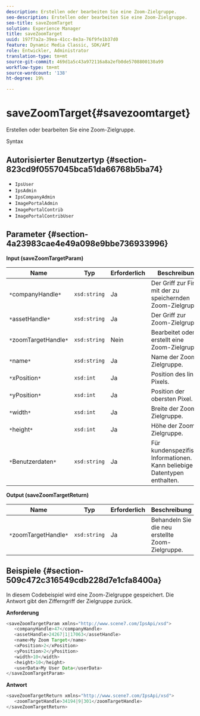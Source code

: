 ```yaml
---
description: Erstellen oder bearbeiten Sie eine Zoom-Zielgruppe.
seo-description: Erstellen oder bearbeiten Sie eine Zoom-Zielgruppe.
seo-title: saveZoomTarget
solution: Experience Manager
title: saveZoomTarget
uuid: 197f7a2a-39ea-41cc-8e3a-76f9fe1b37d0
feature: Dynamic Media Classic, SDK/API
role: Entwickler, Administrator
translation-type: tm+mt
source-git-commit: 469d1a5c43a972116a8a2efb0de5708800130a99
workflow-type: tm+mt
source-wordcount: '138'
ht-degree: 19%

---
```



# saveZoomTarget{#savezoomtarget}

Erstellen oder bearbeiten Sie eine Zoom-Zielgruppe.

Syntax

## Autorisierter Benutzertyp {#section-823cd9f0557045bca51da66768b5ba74}

* `IpsUser`
* `IpsAdmin`
* `IpsCompanyAdmin`
* `ImagePortalAdmin`
* `ImagePortalContrib`
* `ImagePortalContribUser`

## Parameter {#section-4a23983cae4e49a098e9bbe736933996}

**Input (saveZoomTargetParam)**

| Name | Typ | Erforderlich | Beschreibung |
|---|---|---|---|
| `*`companyHandle`*` | `xsd:string` | Ja | Der Griff zur Firma mit der zu speichernden Zoom-Zielgruppe. |
| `*`assetHandle`*` | `xsd:string` | Ja | Der Griff zur Zoom-Zielgruppe. |
| `*`zoomTargetHandle`*` | `xsd:string` | Nein | Bearbeitet oder erstellt eine Zoom-Zielgruppe. |
| `*`name`*` | `xsd:string` | Ja | Name der Zoom-Zielgruppe. |
| `*`xPosition`*` | `xsd:int` | Ja | Position des linken Pixels. |
| `*`yPosition`*` | `xsd:int` | Ja | Position der obersten Pixel. |
| `*`width`*` | `xsd:int` | Ja | Breite der Zoom-Zielgruppe. |
| `*`height`*` | `xsd:int` | Ja | Höhe der Zoom-Zielgruppe. |
| `*`Benutzerdaten`*` | `xsd:string` | Ja | Für kundenspezifische Informationen. Kann beliebige Datentypen enthalten. |

**Output (saveZoomTargetReturn)**

| Name | Typ | Erforderlich | Beschreibung |
|---|---|---|---|
| `*`zoomTargetHandle`*` | `xsd:string` | Ja | Behandeln Sie die neu erstellte Zoom-Zielgruppe. |

## Beispiele {#section-509c472c316549cdb228d7e1cfa8400a}

In diesem Codebeispiel wird eine Zoom-Zielgruppe gespeichert. Die Antwort gibt den Zifferngriff der Zielgruppe zurück.

**Anforderung**

```java
<saveZoomTargetParam xmlns="http://www.scene7.com/IpsApi/xsd">
   <companyHandle>47</companyHandle>
   <assetHandle>24267|1|17063</assetHandle>
   <name>My Zoom Target</name>
   <xPosition>2</xPosition>
   <yPosition>2</yPosition>
   <width>10</width>
   <height>10</height>
   <userData>My User Data</userData>
</saveZoomTargetParam>
```

**Antwort**

```java
<saveZoomTargetReturn xmlns="http://www.scene7.com/IpsApi/xsd">
   <zoomTargetHandle>34194|9|301</zoomTargetHandle>
</saveZoomTargetReturn>
```

